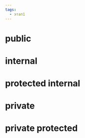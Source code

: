 ```yaml
---
tags:
  - этап1
---
```


# public

# internal

# protected internal

# private

# private protected

